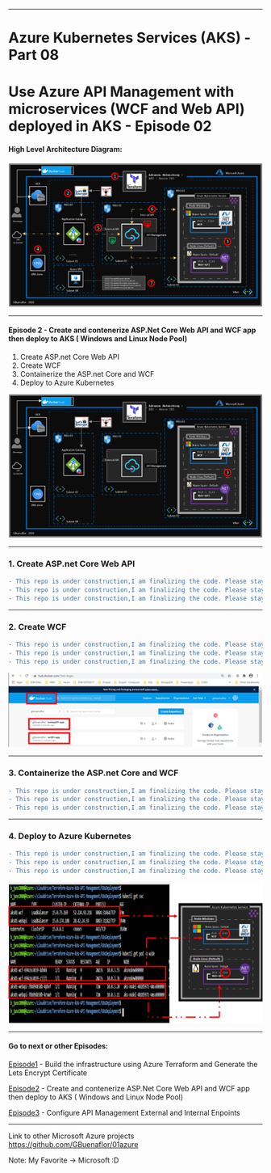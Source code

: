 ----------------------------------------------------------
# Azure Kubernetes Services (AKS) - Part 08
# Use Azure API Management with microservices (WCF and Web API) deployed in AKS - Episode 02
 
 
#### High Level Architecture Diagram:


![Image description](https://github.com/GBuenaflor/01azure-aks-apimanagement/blob/master/Images/GB-AKS-API02B.png)

----------------------------------------------------------

#### Episode 2 - Create and contenerize ASP.Net Core Web API and WCF app then deploy to AKS ( Windows and Linux Node Pool)


1. Create ASP.net Core Web API
2. Create WCF
3. Containerize the ASP.net Core and WCF 
4. Deploy to Azure Kubernetes


![Image description](https://github.com/GBuenaflor/01azure-aks-apimanagement-02/blob/master/Images/GB-AKS-API-E2-01.png)

----------------------------------------------------------
### 1. Create ASP.net Core Web API

```diff
- This repo is under construction,I am finalizing the code. Please stay tuned.
- This repo is under construction,I am finalizing the code. Please stay tuned.
- This repo is under construction,I am finalizing the code. Please stay tuned.
```

----------------------------------------------------------
### 2. Create WCF

```diff
- This repo is under construction,I am finalizing the code. Please stay tuned.
- This repo is under construction,I am finalizing the code. Please stay tuned.
- This repo is under construction,I am finalizing the code. Please stay tuned.
```

 ![Image description](https://github.com/GBuenaflor/01azure-aks-apimanagement-02/blob/master/Images/GB-AKS-API-E2-02.png)


----------------------------------------------------------
### 3. Containerize the ASP.net Core and WCF 

```diff
- This repo is under construction,I am finalizing the code. Please stay tuned.
- This repo is under construction,I am finalizing the code. Please stay tuned.
- This repo is under construction,I am finalizing the code. Please stay tuned.
```
 
 
----------------------------------------------------------
### 4. Deploy to Azure Kubernetes

```diff
- This repo is under construction,I am finalizing the code. Please stay tuned.
- This repo is under construction,I am finalizing the code. Please stay tuned.
- This repo is under construction,I am finalizing the code. Please stay tuned.
```

 ![Image description](https://github.com/GBuenaflor/01azure-aks-apimanagement-02/blob/master/Images/GB-AKS-API-E2-03.png)


------------------------------------------------------------------------------
 
  

#### Go to next or other Episodes:

[Episode1](https://github.com/GBuenaflor/01azure-aks-apimanagement/) - Build the infrastructure using Azure Terraform and Generate the Lets Encrypt Certificate 

[Episode2](https://github.com/GBuenaflor/01azure-aks-apimanagement-02/) - Create and contenerize ASP.Net Core Web API and WCF app then deploy to AKS ( Windows and Linux Node Pool)

[Episode3](https://github.com/GBuenaflor/01azure-aks-apimanagement-03/) - Configure API Management External and Internal Enpoints



------------------------------------------------------------------------------
 
Link to other Microsoft Azure projects
https://github.com/GBuenaflor/01azure
  
Note: My Favorite -> Microsoft :D
